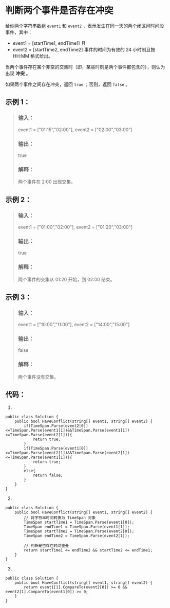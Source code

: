 # 判断两个事件是否存在冲突

给你两个字符串数组 `event1` 和 `event2` ，表示发生在同一天的两个闭区间时间段事件，其中：

- event1 = [startTime1, endTime1] 且
- event2 = [startTime2, endTime2]
事件的时间为有效的 24 小时制且按 HH:MM 格式给出。

当两个事件存在某个非空的交集时（即，某些时刻是两个事件都包含的），则认为出现 **冲突** 。

如果两个事件之间存在冲突，返回 `true` ；否则，返回 `false` 。

## 示例 1：
>### 输入：
>event1 = ["01:15","02:00"], event2 = ["02:00","03:00"]
>### 输出：
>true
>### 解释：
>两个事件在 2:00 出现交集。

## 示例 2：
>### 输入：
>event1 = ["01:00","02:00"], event2 = ["01:20","03:00"]
>### 输出：
>true
>### 解释：
>两个事件的交集从 01:20 开始，到 02:00 结束。

## 示例 3：
>### 输入：
>event1 = ["10:00","11:00"], event2 = ["14:00","15:00"]
>### 输出：
>false
>### 解释：
>两个事件没有交集。

## 代码：
1.

    public class Solution {
        public bool HaveConflict(string[] event1, string[] event2) {
            if(TimeSpan.Parse(event2[0])<=TimeSpan.Parse(event1[1])&&TimeSpan.Parse(event1[1])<=TimeSpan.Parse(event2[1])){
                return true;
            }
            if(TimeSpan.Parse(event1[0])<=TimeSpan.Parse(event2[1])&&TimeSpan.Parse(event2[1])<=TimeSpan.Parse(event1[1])){
                return true;
            }
            else{
                return false;
            }
        }
    }
2.

    public class Solution {
        public bool HaveConflict(string[] event1, string[] event2) {
            // 将字符串时间转换为 TimeSpan 对象
            TimeSpan startTime1 = TimeSpan.Parse(event1[0]);
            TimeSpan endTime1 = TimeSpan.Parse(event1[1]);
            TimeSpan startTime2 = TimeSpan.Parse(event2[0]);
            TimeSpan endTime2 = TimeSpan.Parse(event2[1]);
            
            // 判断是否存在时间重叠
            return startTime1 <= endTime2 && startTime2 <= endTime1;
        }
    }
3.

    public class Solution {
        public bool HaveConflict(string[] event1, string[] event2) {
            return event1[1].CompareTo(event2[0]) >= 0 && event2[1].CompareTo(event1[0]) >= 0;
        }
    }


